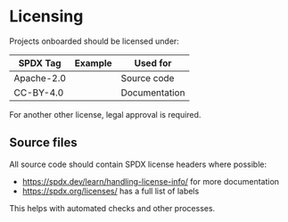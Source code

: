 [//]: # (SPDX-License-Identifier: CC-BY-4.0)
# Licensing

Projects onboarded should be licensed under:

| SPDX Tag | Example | Used for |
| --- | --- | --- |
Apache-2.0 | | Source code|
CC-BY-4.0 | | Documentation 

For another other license, legal approval is required.

## Source files

All source code should contain SPDX license headers where possible:


* https://spdx.dev/learn/handling-license-info/ for more documentation
* https://spdx.org/licenses/ has a full list of labels

This helps with automated checks and other processes.

